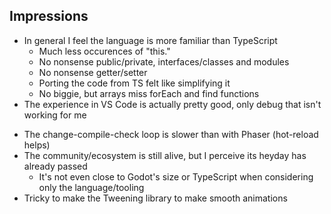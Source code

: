 ## Impressions

+ In general I feel the language is more familiar than TypeScript
    + Much less occurences of "this."
    + No nonsense public/private, interfaces/classes and modules
    + No nonsense getter/setter
    + Porting the code from TS felt like simplifying it
    - No biggie, but arrays miss forEach and find functions
+ The experience in VS Code is actually pretty good, only debug that isn't working for me
- The change-compile-check loop is slower than with Phaser (hot-reload helps)
- The community/ecosystem is still alive, but I perceive its heyday has already passed
    - It's not even close to Godot's size or TypeScript when considering only the language/tooling
- Tricky to make the Tweening library to make smooth animations
